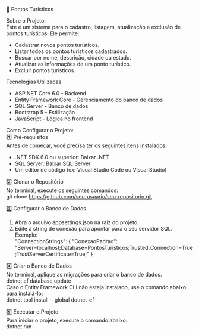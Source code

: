 📍 Pontos Turísticos

Sobre o Projeto:  
Este é um sistema para o cadastro, listagem, atualização e exclusão de pontos turísticos. Ele permite:

- Cadastrar novos pontos turísticos.
- Listar todos os pontos turísticos cadastrados.
- Buscar por nome, descrição, cidade ou estado.
- Atualizar as informações de um ponto turístico.
- Excluir pontos turísticos.

Tecnologias Utilizadas
- ASP.NET Core 6.0 - Backend
- Entity Framework Core - Gerenciamento do banco de dados
- SQL Server - Banco de dados
- Bootstrap 5 - Estilização
- JavaScript - Lógica no frontend

Como Configurar o Projeto:  
1️⃣ Pré-requisitos  
Antes de começar, você precisa ter os seguintes itens instalados:

- .NET SDK 6.0 ou superior: Baixar .NET
- SQL Server: Baixar SQL Server
- Um editor de código (ex: Visual Studio Code ou Visual Studio)

2️⃣ Clonar o Repositório  
No terminal, execute os seguintes comandos:  
git clone https://github.com/seu-usuario/seu-repositorio.git

3️⃣ Configurar o Banco de Dados  
1. Abra o arquivo appsettings.json na raiz do projeto.  
2. Edite a string de conexão para apontar para o seu servidor SQL. Exemplo:  
"ConnectionStrings": {
    "ConexaoPadrao": "Server=localhost;Database=PontosTuristicos;Trusted_Connection=True;TrustServerCertificate=True;"
}

4️⃣ Criar o Banco de Dados  
No terminal, aplique as migrações para criar o banco de dados:  
 dotnet ef database update  
Caso o Entity Framework CLI não esteja instalado, use o comando abaixo para instalá-lo:  
dotnet tool install --global dotnet-ef

5️⃣ Executar o Projeto  
Para iniciar o projeto, execute o comando abaixo:  
dotnet run
